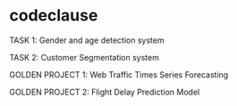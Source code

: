 # codeclause
TASK 1: Gender and age detection system

TASK 2: Customer Segmentation system

GOLDEN PROJECT 1: Web Traffic Times Series Forecasting

GOLDEN PROJECT 2: Flight Delay Prediction Model
